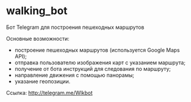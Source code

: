 # walking_bot
Бот Telegram для построения пешеходных маршрутов

Основные возможности:
- построение пешеходных маршрутов (используется Google Maps API);
- отправка пользователю изображения карт с указанием маршрута;
- получение от бота инструкций для следования по маршруту;
- направление движения с помощью панорамы;
- указание геопозиции.

Ссылка:
http://telegram.me/Wlkbot
